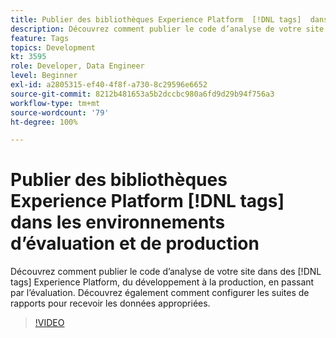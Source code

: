 ```yaml
---
title: Publier des bibliothèques Experience Platform  [!DNL tags]  dans les environnements d’évaluation et de production
description: Découvrez comment publier le code d’analyse de votre site dans des balises Experience Platform, du développement à la production, en passant par l’évaluation. Découvrez également comment configurer les suites de rapports pour recevoir les données appropriées.
feature: Tags
topics: Development
kt: 3595
role: Developer, Data Engineer
level: Beginner
exl-id: a2805315-ef40-4f8f-a730-8c29596e6652
source-git-commit: 8212b481653a5b2dccbc980a6fd9d29b94f756a3
workflow-type: tm+mt
source-wordcount: '79'
ht-degree: 100%

---
```


# Publier des bibliothèques Experience Platform [!DNL tags] dans les environnements d’évaluation et de production

Découvrez comment publier le code d’analyse de votre site dans des [!DNL tags] Experience Platform, du développement à la production, en passant par l’évaluation. Découvrez également comment configurer les suites de rapports pour recevoir les données appropriées.

>[!VIDEO](https://video.tv.adobe.com/v/3429985/?quality=12&learn=on&captions=fre_fr)
